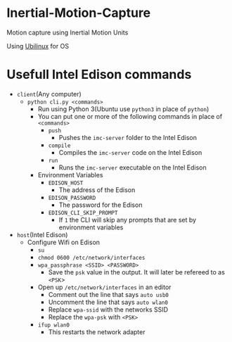 # Inertial-Motion-Capture
Motion capture using Inertial Motion Units

Using [Ubilinux](http://www.emutexlabs.com/ubilinux) for OS

# Usefull Intel Edison commands
- `client`(Any computer)
    - `python cli.py <commands>`
        - Run using Python 3(Ubuntu use `python3` in place of `python`)
        - You can put one or more of the following commands in place of
        `<commands>`
            - `push`
                - Pushes the `imc-server` folder to the Intel Edison
            - `compile`
                - Compiles the `imc-server` code on the Intel Edison
            - `run`
                - Runs the `imc-server` executable on the Intel Edison
        - Environment Variables
            - `EDISON_HOST`
                - The address of the Edison
            - `EDISON_PASSWORD`
                - The password for the Edison
            - `EDISON_CLI_SKIP_PROMPT`
                - If `1` the CLI will skip any prompts that are set by
                environment variables
- `host`(Intel Edison)
    - Configure Wifi on Edison
        - `su`
        - `chmod 0600 /etc/network/interfaces`
        - `wpa_passphrase <SSID> <PASSWORD>`
            - Save the `psk` value in the output. It will later be refereed to
            as `<PSK`>
        - Open up `/etc/network/interfaces` in an editor
            - Comment out the line that says `auto usb0`
            - Uncomment the line that says `auto wlan0`
            - Replace `wpa-ssid` with the networks SSID
            - Replace the `wpa-psk` with `<PSK>`
        - `ifup wlan0`
            - This restarts the network adapter